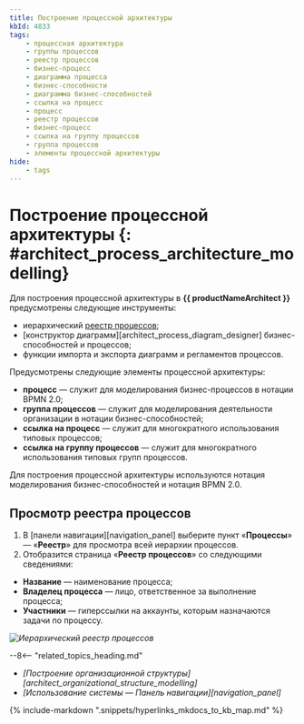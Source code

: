 ```yaml
---
title: Построение процессной архитектуры
kbId: 4833
tags:
    - процессная архитектура
    - группы процессов
    - реестр процессов
    - бизнес-процесс
    - диаграмма процесса
    - бизнес-способности
    - диаграмма бизнес-способностей
    - ссылка на процесс
    - процесс
    - реестр процессов
    - бизнес-процесс
    - ссылка на группу процессов
    - группа процессов
    - элементы процессной архитектуры
hide:
    - tags
---
```


# Построение процессной архитектуры {: #architect_process_architecture_modelling}

Для построения процессной архитектуры в **{{ productNameArchitect }}** предусмотрены следующие инструменты:

* иерархический [реестр процессов](#architect_process_architecture_modelling);
* [конструктор диаграмм][architect_process_diagram_designer] бизнес-способностей и процессов;
* функции импорта и экспорта диаграмм и регламентов процессов.

Предусмотрены следующие элементы процессной архитектуры:

* **процесс** — служит для моделирования бизнес-процессов в нотации BPMN 2.0;
* **группа процессов** — служит для моделирования деятельности организации в нотации бизнес-способностей;
* **ссылка на процесс** — служит для многократного использования типовых процессов;
* **ссылка на группу процессов** — служит для многократного использования типовых групп процессов.

Для построения процессной архитектуры используются нотация моделирования бизнес-способностей и нотация BPMN 2.0.

## Просмотр реестра процессов

1. В [панели навигации][navigation_panel] выберите пункт «**Процессы**» — «**Реестр**» для просмотра всей иерархии процессов.
2. Отобразится страница «**Реестр процессов**» со следующими сведениями:

* **Название** — наименование процесса;
* **Владелец процесса** — лицо, ответственное за выполнение процесса;
* **Участники** — гиперссылки на аккаунты, которым назначаются задачи по процессу.

*![Иерархический реестр процессов](process_architecture_modeling_registry.png)*

<div class="relatedTopics" markdown="block">

--8<-- "related_topics_heading.md"

- _[Построение организационной структуры][architect_organizational_structure_modelling]_
- _[Использование системы — Панель навигации][navigation_panel]_

</div>

{% include-markdown ".snippets/hyperlinks_mkdocs_to_kb_map.md" %}
